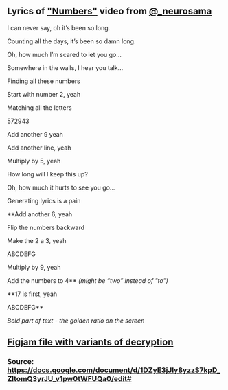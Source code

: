 ## Lyrics of ["Numbers"](https://www.youtube.com/watch?v=wc-QCoMm4J8) video from [@_neurosama](https://www.youtube.com/@_neurosama)

I can never say, oh it’s been so long.

Counting all the days, it’s been so damn long.

Oh, how much I’m scared to let you go…

Somewhere in the walls, I hear you talk…

Finding all these numbers

Start with number 2, yeah

Matching all the letters

572943

Add another 9 yeah

Add another line, yeah

Multiply by 5, yeah

How long will I keep this up?

Oh, how much it hurts to see you go…

Generating lyrics is a pain

**Add another 6, yeah

Flip the numbers backward

Make the 2 a 3, yeah

ABCDEFG

Multiply by 9, yeah

Add the numbers to 4** *(might be “two” instead of "to")*

**17 is first, yeah

ABCDEFG**

*Bold part of text - the golden ratio on the screen*

## [Figjam file with variants of decryption](https://www.figma.com/file/SbnGiREzBTdLX2GsdR9XWg/Numbers-Key-Tree?type=whiteboard&node-id=0-1&t=LXyL7fbVccgpfBXv-0)

### Source: https://docs.google.com/document/d/1DZyE3jJly8yzzS7kpD_ZltomQ3yrJU_v1pw0tWFUQa0/edit#

